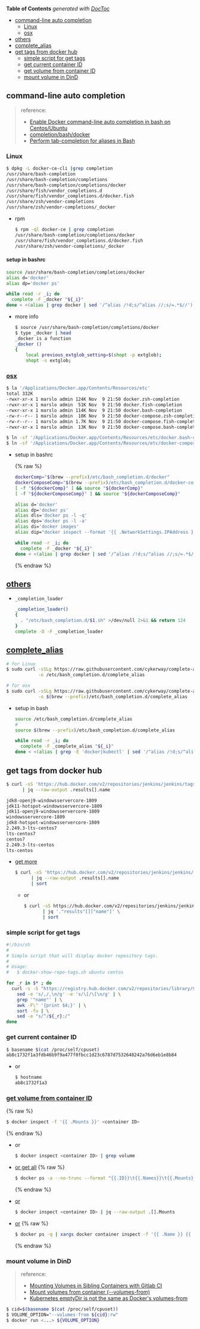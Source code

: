 <!-- START doctoc generated TOC please keep comment here to allow auto update -->
<!-- DON'T EDIT THIS SECTION, INSTEAD RE-RUN doctoc TO UPDATE -->
**Table of Contents**  *generated with [DocToc](https://github.com/thlorenz/doctoc)*

- [command-line auto completion](#command-line-auto-completion)
  - [Linux](#linux)
  - [osx](#osx)
- [others](#others)
- [complete_alias](#complete_alias)
- [get tags from docker hub](#get-tags-from-docker-hub)
  - [simple script for get tags](#simple-script-for-get-tags)
  - [get current container ID](#get-current-container-id)
  - [get volume from container ID](#get-volume-from-container-id)
  - [mount volume in DinD](#mount-volume-in-dind)

<!-- END doctoc generated TOC please keep comment here to allow auto update -->


## command-line auto completion
> reference:
> - [Enable Docker command-line auto completion in bash on Centos/Ubuntu](https://ismailyenigul.medium.com/enable-docker-command-line-auto-completion-in-bash-on-centos-ubuntu-5f1ac999a8a6)
> - [completion/bash/docker](https://github.com/docker/docker-ce/blob/master/components/cli/contrib/completion/bash/docker)
> - [Perform tab-completion for aliases in Bash](https://brbsix.github.io/2015/11/23/perform-tab-completion-for-aliases-in-bash/)

### Linux
```bash
$ dpkg -L docker-ce-cli |grep completion
/usr/share/bash-completion
/usr/share/bash-completion/completions
/usr/share/bash-completion/completions/docker
/usr/share/fish/vendor_completions.d
/usr/share/fish/vendor_completions.d/docker.fish
/usr/share/zsh/vendor-completions
/usr/share/zsh/vendor-completions/_docker
```
- rpm
  ```bash
  $ rpm -ql docker-ce | grep completion
  /usr/share/bash-completion/completions/docker
  /usr/share/fish/vendor_completions.d/docker.fish
  /usr/share/zsh/vendor-completions/_docker
  ```

#### setup in bashrc
```bash
source /usr/share/bash-completion/completions/docker
alias d='docker'
alias dp='docker ps'

while read -r _i; do
  complete -F _docker "${_i}"
done < <(alias | grep docker | sed '/^alias /!d;s/^alias //;s/=.*$//')
```

- more info
  ```bash
  $ source /usr/share/bash-completion/completions/docker
  $ type _docker | head
  _docker is a function
  _docker ()
  {
      local previous_extglob_setting=$(shopt -p extglob);
      shopt -s extglob;
  ```

### [osx](https://gist.github.com/rkuzsma/4f8c1354a9ea67fb3ca915b50e131d1c)
```bash
$ la '/Applications/Docker.app/Contents/Resources/etc'
total 332K
-rwxr-xr-x 1 marslo admin 124K Nov  9 21:50 docker.zsh-completion
-rwxr-xr-x 1 marslo admin  51K Nov  9 21:50 docker.fish-completion
-rwxr-xr-x 1 marslo admin 114K Nov  9 21:50 docker.bash-completion
-rw-r--r-- 1 marslo admin  18K Nov  9 21:50 docker-compose.zsh-completion
-rw-r--r-- 1 marslo admin 1.7K Nov  9 21:50 docker-compose.fish-completion
-rwxr-xr-x 1 marslo admin  13K Nov  9 21:50 docker-compose.bash-completion

$ ln -sf '/Applications/Docker.app/Contents/Resources/etc/docker.bash-completion' $(brew --prefix)/etc/bash_completion.d/docker
$ ln -sf '/Applications/Docker.app/Contents/Resources/etc/docker-compose.bash-completion' $(brew --prefix)/etc/bash_completion.d/docker-compose
```

- setup in bashrc

  {% raw %}
  ```bash
  dockerComp="$(brew --prefix)/etc/bash_completion.d/docker"
  dockerComposeComp="$(brew --prefix)/etc/bash_completion.d/docker-compose"
  [ -f "${dockerComp}" ] && source "${dockerComp}"
  [ -f "${dockerComposeComp}" ] && source "${dockerComposeComp}"

  alias d='docker'
  alias dp='docker ps'
  alias dls='docker ps -l -q'
  alias dps='docker ps -l -a'
  alias di='docker images'
  alias dip="docker inspect --format '{{ .NetworkSettings.IPAddress }}'"

  while read -r _i; do
    complete -F _docker "${_i}"
  done < <(alias | grep docker | sed '/^alias /!d;s/^alias //;s/=.*$//')
  ```
  {% endraw %}

## [others](https://stackoverflow.com/a/15859036/2940319)
- `_completion_loader`
  ```bash
  _completion_loader()
  {
    . "/etc/bash_completion.d/$1.sh" >/dev/null 2>&1 && return 124
  }
  complete -D -F _completion_loader
  ```

## [complete_alias](https://github.com/cykerway/complete-alias)
```bash
# for Linux
$ sudo curl -sSLg https://raw.githubusercontent.com/cykerway/complete-alias/master/complete_alias \
            -o /etc/bash_completion.d/complete_alias

# for osx
$ sudo curl -sSLg https://raw.githubusercontent.com/cykerway/complete-alias/master/complete_alias \
            -o $(brew --prefix)/etc/bash_completion.d/complete_alias
```

- setup in bash
  ```bash
  source /etc/bash_completion.d/complete_alias
  #
  source $(brew --prefix)/etc/bash_completion.d/complete_alias

  while read -r _i; do
    complete -F _complete_alias "${_i}"
  done < <(alias | grep -E 'docker|kubectl' | sed '/^alias /!d;s/^alias //;s/=.*$//')
  ```

## get tags from docker hub
```bash
$ curl -sS 'https://hub.docker.com/v2/repositories/jenkins/jenkins/tags' \
      | jq --raw-output .results[].name

jdk8-openj9-windowsservercore-1809
jdk11-hotspot-windowsservercore-1809
jdk11-openj9-windowsservercore-1809
windowsservercore-1809
jdk8-hotspot-windowsservercore-1809
2.249.3-lts-centos7
lts-centos7
centos7
2.249.3-lts-centos
lts-centos
```

- [get more](https://forums.docker.com/t/fetching-docker-image-tags-with-created-time-and-digest/85357)
  ```bash
  $ curl -sS 'https://hub.docker.com/v2/repositories/jenkins/jenkins/tags?page_size=100&ordering=last_updated' \
        | jq --raw-output .results[].name
        | sort
  ```
  - or
    ```bash
    $ curl -sS https://hub.docker.com/v2/repositories/jenkins/jenkins/tags?page=2 \
           | jq '."results"[]["name"]' \
           | sort
    ```

### simple script for get tags
```bash
#!/bin/sh
#
# Simple script that will display docker repository tags.
#
# Usage:
#   $ docker-show-repo-tags.sh ubuntu centos

for _r in $* ; do
  curl -s -S "https://registry.hub.docker.com/v2/repositories/library/$_r/tags/" | \
    sed -e 's/,/,\n/g' -e 's/\[/\[\n/g' | \
    grep '"name"' | \
    awk -F\" '{print $4;}' | \
    sort -fu | \
    sed -e "s/^/${_r}:/"
done
```

### get current container ID
```bash
$ basename $(cat /proc/self/cpuset)
ab8c1732f1a3fdb46b9f9a477f0fbcc1d23c6787d7532648242a76d6eb1e8b84
```
- or
  ```bash
  $ hostname
  ab8c1732f1a3
  ```

### [get volume from container ID](https://stackoverflow.com/a/30133768/2940319)
{% raw %}
```bash
$ docker inspect -f '{{ .Mounts }}' <container ID>
```
{% endraw %}

- or
  ```bash
  $ docker inspect <container ID> | grep volume
  ```

- [or get all](https://stackoverflow.com/a/63448756/2940319)
  {% raw %}
  ```bash
  $ docker ps -a --no-trunc --format "{{.ID}}\t{{.Names}}\t{{.Mounts}}"
  ```
  {% endraw %}

- [or](https://stackoverflow.com/a/62285540/2940319)
  ```bash
  $ docker inspect <container ID> | jq --raw-output .[].Mounts
  ```
- [or](https://stackoverflow.com/a/47014770/2940319)
  {% raw %}
  ```bash
  $ docker ps -q | xargs docker container inspect -f '{{ .Name }} {{ .HostConfig.Binds }}'
  ```
  {% endraw %}


### mount volume in DinD
> reference:
> - [Mounting Volumes in Sibling Containers with Gitlab CI](https://medium.com/@patrick.winters/mounting-volumes-in-sibling-containers-with-gitlab-ci-534e5edc4035)
> - [Mount volumes from container (--volumes-from)](https://docs.docker.com/engine/reference/commandline/run/#mount-volumes-from-container---volumes-from)
> - [Kubernetes emptyDir is not the same as Docker's volumes-from](https://www.fairwinds.com/blog/kubernetes-emptydir-not-the-same-as-dockers-volumes-from)

```bash
$ cid=$(basename $(cat /proc/self/cpuset))
$ VOLUME_OPTION="--volumes-from ${cid}:rw"
$ docker run <...> ${VOLUME_OPTION}
```

